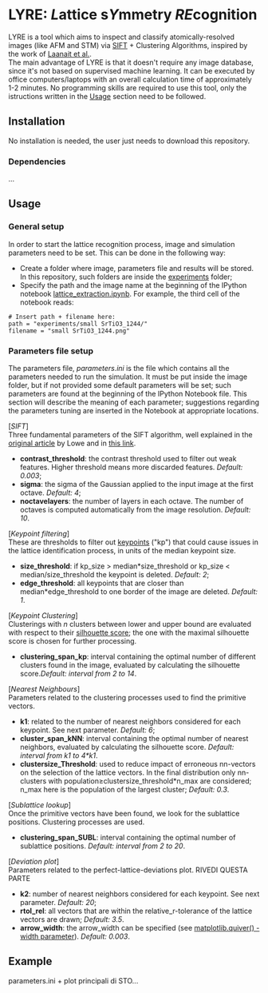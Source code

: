 # LYRE: *L*attice s*Y*mmetry *RE*cognition 

LYRE is a tool which aims to inspect and classify atomically-resolved images (like AFM and STM) via [SIFT](https://link.springer.com/article/10.1023/B:VISI.0000029664.99615.94) + Clustering Algorithms, inspired by the work of [Laanait et al.](https://ascimaging.springeropen.com/articles/10.1186/s40679-016-0028-8). <br>
The main advantage of LYRE is that it doesn't require any image database, since it's not based on supervised machine learning. It can be executed by office computers/laptops with an overall calculation time of approximately 1-2 minutes.  No programming skills are required to use this tool, only the istructions written in the [Usage](#usage) section need to be followed.

## Installation
No installation is needed, the user just needs to download this repository. 
### Dependencies
...


## Usage
### General setup
In order to start the lattice recognition process, image and simulation parameters need to be set. This can be done in the following way:
* Create a folder where image, parameters file and results will be stored. In this repository, such folders are inside the [experiments](https://github.com/MarcoCrr/Lattice-symmetry-recognition/tree/master/experiments) folder;
* Specify the path and the image name at the beginning of the IPython notebook [lattice_extraction.ipynb](https://github.com/MarcoCrr/Lattice-symmetry-recognition/blob/master/lattice_extraction.ipynb). For example, the third cell of the notebook reads: <br>
```
# Insert path + filename here:
path = "experiments/small SrTiO3_1244/"
filename = "small SrTiO3_1244.png"
```
### Parameters file setup
The parameters file, *parameters.ini* is the file which contains all the parameters needed to run the simulation. It must be put inside the image folder, but if not provided some default parameters will be set; such parameters are found at the beginning of the IPython Notebook file. This section will describe the meaning of each parameter; suggestions regarding the parameters tuning are inserted in the Notebook at appropriate locations.

[*SIFT*] <br>
Three fundamental parameters of the SIFT algorithm, well explained in the [original article](https://link.springer.com/article/10.1023/B:VISI.0000029664.99615.94) by Lowe and in [this link](https://docs.opencv.org/4.5.4/d7/d60/classcv_1_1SIFT.html).
- **contrast_threshold**: the contrast threshold used to filter out weak features. Higher threshold means more discarded features. *Default: 0.003*;
- **sigma**: the sigma of the Gaussian applied to the input image at the first octave. *Default: 4*;
- **noctavelayers**: the number of layers in each octave. The number of octaves is computed automatically from the image resolution. *Default: 10*.

[*Keypoint filtering*] <br>
These are thresholds to filter out [keypoints](https://paperswithcode.com/task/keypoint-detection) ("kp") that could cause issues in the lattice identification process, in units of the median keypoint size.
- **size_threshold**: if kp_size > median*size_threshold or kp_size < median/size_threshold the keypoint is deleted. *Default: 2*;
- **edge_threshold**: all keypoints that are closer than median\*edge_threshold to one border of the image are deleted. *Default: 1*.

[*Keypoint Clustering*] <br>
Clusterings with *n* clusters between lower and upper bound are evaluated with respect to their [silhouette score](https://towardsdatascience.com/silhouette-coefficient-validating-clustering-techniques-e976bb81d10c); the one with the maximal silhouette score is chosen for further processing.
- **clustering_span_kp**: interval containing the optimal number of different clusters found in the image, evaluated by calculating the silhouette score.*Default: interval from 2 to 14*.

[*Nearest Neighbours*] <br>
Parameters related to the clustering processes used to find the primitive vectors.
- **k1**: related to the number of nearest neighbors considered for each keypoint. See next parameter. *Default: 6*;
- **cluster_span_kNN**: interval containing the optimal number of nearest neighbors, evaluated by calculating the silhouette score. *Default: interval from k1 to 4\*k1*. 
- **clustersize_Threshold**: used to reduce impact of erroneous nn-vectors on the selection of the lattice vectors. In the final distribution only nn-clusters with population$\geq$clustersize_threshold\*n_max are considered; n_max here is the population of the largest cluster; *Default: 0.3*.

[*Sublattice lookup*] <br>
Once the primitive vectors have been found, we look for the sublattice positions. Clustering processes are used.
- **clustering_span_SUBL**: interval containing the optimal number of sublattice positions. *Default: interval from 2 to 20*.

[*Deviation plot*] <br>
Parameters related to the perfect-lattice-deviations plot. RIVEDI QUESTA PARTE
- **k2**: number of nearest neighbors considered for each keypoint. See next parameter. *Default: 20*;
- **rtol_rel**: all vectors that are within the relative_r-tolerance of the lattice vectors are drawn; *Default: 3.5*.
- **arrow_width**: the arrow_width can be specified (see [matplotlib.quiver() - width parameter](https://matplotlib.org/stable/api/_as_gen/matplotlib.pyplot.quiver.html)). *Default: 0.003*.




## Example
parameters.ini + plot principali di STO...









